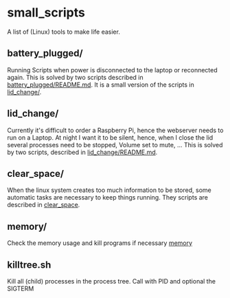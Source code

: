 # small_scripts
A list of (Linux) tools to make life easier.

## battery_plugged/
Running Scripts when power is disconnected to the laptop or reconnected again.
This is solved by two scripts described in [battery_plugged/README.md](battery_plugged/). It is a small version of the scripts in [lid_change/](lid_change/).

## lid_change/
Currently it's difficult to order a Raspberry Pi, hence the webserver needs to run on a Laptop. At night I want it to be silent, hence, when I close the lid several processes need to be stopped, Volume set to mute, ...
This is solved by two scripts, described in [lid_change/README.md](lid_change/).

## clear_space/
When the linux system creates too much information to be stored, some automatic tasks are necessary to keep things running. They scripts are described in [clear_space](clear_space/README.md).

## memory/
Check the memory usage and kill programs if necessary [memory](memory/README.md)

## killtree.sh
Kill all (child) processes in the process tree. Call with PID and optional the SIGTERM
